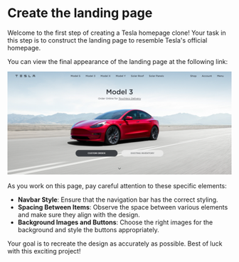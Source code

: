 # Create the landing page

Welcome to the first step of creating a Tesla homepage clone! Your task in this step is to construct the landing page to resemble Tesla's official homepage.

You can view the final appearance of the landing page at the following link:


![Tesla landing page](https://raw.githubusercontent.com/codedamn-projects/tesla-clone/master/designs/Landing%20Page%20%5BDesktop%5D.png)


As you work on this page, pay careful attention to these specific elements:

-   **Navbar Style**: Ensure that the navigation bar has the correct styling.
-   **Spacing Between Items**: Observe the space between various elements and make sure they align with the design.
-   **Background Images and Buttons**: Choose the right images for the background and style the buttons appropriately.

Your goal is to recreate the design as accurately as possible. Best of luck with this exciting project!
